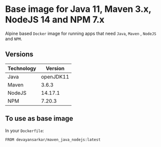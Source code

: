 # Base image for Java 11, Maven 3.x, NodeJS 14 and NPM 7.x

Alpine based `Docker` image for running apps that need `Java`, `Maven` , `NodeJS` and `NPM`.

## Versions

| Technology | Version   |
|------------|-----------|
| Java       | openJDK11 |
| Maven      | 3.6.3     |
| NodeJS     | 14.17.1   |
| NPM     | 7.20.3   |

## To use as base image

In your `Dockerfile`:

```docker
FROM devayansarkar/maven_java_nodejs:latest
```
